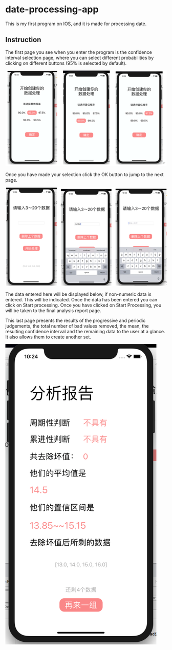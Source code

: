 # date-processing-app

This is my first program on IOS, and it is made for processing date.

## Instruction
The first page you see when you enter the program is the confidence interval selection page, where you can select different probabilities by clicking on different buttons (95% is selected by default).

![image1](./images/1.png)

Once you have made your selection click the OK button to jump to the next page.

![image2](./images/2.png)

The data entered here will be displayed below, if non-numeric data is entered. This will be indicated.
Once the data has been entered you can click on Start processing. Once you have clicked on Start Processing, you will be taken to the final analysis report page.

This last page presents the results of the progressive and periodic judgements, the total number of bad values removed, the mean, the resulting confidence interval and the remaining data to the user at a glance. It also allows them to create another set.

![image3](./images/3.png)


